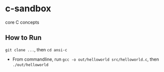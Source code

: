 # c-sandbox

core C concepts 

## How to Run

`git clone ...`, then `cd ansi-c`

- From commandline, run `gcc -o out/helloworld src/helloworld.c`, then `./out/helloworld`